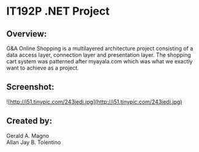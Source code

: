 # IT192P .NET  Project #

## Overview: ##

G&A Online Shopping is a multilayered architecture project consisting of a data access layer, connection layer and presentation layer. The shopping cart system was patterned after myayala.com which was what we exactly want to achieve as a project.

## Screenshot: ##
![http://i51.tinypic.com/243jedi.jpg](http://i51.tinypic.com/243jedi.jpg)






## Created by: ##

Gerald A. Magno
<br>
Allan Jay B. Tolentino